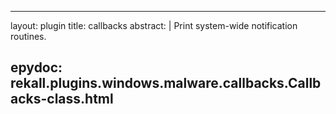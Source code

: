 
---
layout: plugin
title: callbacks
abstract: |
    Print system-wide notification routines.

epydoc: rekall.plugins.windows.malware.callbacks.Callbacks-class.html
---

